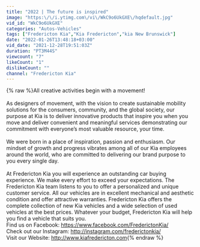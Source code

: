 ```yaml
---
title: "2022 | The future is inspired"
image: "https:\/\/i.ytimg.com\/vi\/WkC9o6UkGXE\/hqdefault.jpg"
vid_id: "WkC9o6UkGXE"
categories: "Autos-Vehicles"
tags: ["Fredericton Kia","Kia Fredericton","kia New Brunswick"]
date: "2022-01-26T13:48:18+03:00"
vid_date: "2021-12-28T19:51:03Z"
duration: "PT3M44S"
viewcount: "7"
likeCount: "1"
dislikeCount: ""
channel: "Fredericton Kia"
---
```

{% raw %}All creative activities begin with a movement!<br /><br />As designers of movement, with the vision to create sustainable mobility solutions for the consumers, community, and the global society, our purpose at Kia is to deliver innovative products that inspire you when you move and deliver convenient and meaningful services demonstrating our commitment with everyone’s most valuable resource, your time.<br /><br />We were born in a place of inspiration, passion and enthusiasm. Our mindset of growth and progress vibrates among all of our Kia employees around the world, who are committed to delivering our brand purpose to you every single day.<br /><br />At Fredericton Kia you will experience an outstanding car buying experience. We make every effort to exceed your expectations. The Fredericton Kia team listens to you to offer a personalized and unique customer service. All our vehicles are in excellent mechanical and aesthetic condition and offer attractive warranties. Fredericton Kia offers the complete collection of new Kia vehicles and a wide selection of used vehicles at the best prices. Whatever your budget, Fredericton Kia will help you find a vehicle that suits you.<br />Find us on Facebook: <a rel="nofollow" target="blank" href="https://www.facebook.com/FrederictonKia/">https://www.facebook.com/FrederictonKia/</a><br />Check out our Instagram: <a rel="nofollow" target="blank" href="http://instagram.com/frederictonkia/">http://instagram.com/frederictonkia/</a><br />Visit our Website: <a rel="nofollow" target="blank" href="http://www.kiafredericton.com">http://www.kiafredericton.com</a>{% endraw %}
